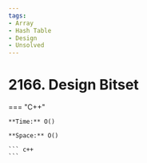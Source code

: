 ```yaml
---
tags:
- Array
- Hash Table
- Design
- Unsolved
---
```



# 2166. Design Bitset

=== "C++"

    **Time:** O()

    **Space:** O()

    ``` c++
    ```